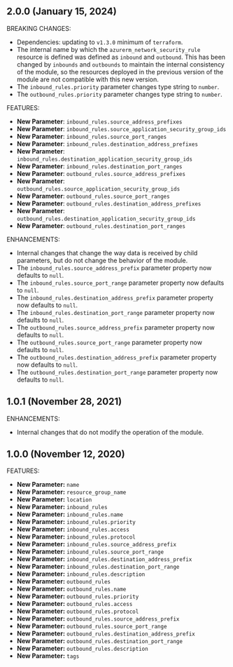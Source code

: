 <!-- markdownlint-disable MD041 MD013 -->
## 2.0.0 (January 15, 2024)

BREAKING CHANGES:

* Dependencies: updating to `v1.3.0` minimum of `terraform`.
* The internal name by which the `azurerm_network_security_rule` resource is defined was defined as `inbound` and `outbound`. This has been changed by `inbounds` and `outbounds` to maintain the internal consistency of the module, so the resources deployed in the previous version of the module are not compatible with this new version.
* The `inbound_rules.priority` parameter changes type string to `number`.
* The `outbound_rules.priority` parameter changes type string to `number`.

FEATURES:

* **New Parameter**: `inbound_rules.source_address_prefixes`
* **New Parameter**: `inbound_rules.source_application_security_group_ids`
* **New Parameter**: `inbound_rules.source_port_ranges`
* **New Parameter**: `inbound_rules.destination_address_prefixes`
* **New Parameter**: `inbound_rules.destination_application_security_group_ids`
* **New Parameter**: `inbound_rules.destination_port_ranges`
* **New Parameter**: `outbound_rules.source_address_prefixes`
* **New Parameter**: `outbound_rules.source_application_security_group_ids`
* **New Parameter**: `outbound_rules.source_port_ranges`
* **New Parameter**: `outbound_rules.destination_address_prefixes`
* **New Parameter**: `outbound_rules.destination_application_security_group_ids`
* **New Parameter**: `outbound_rules.destination_port_ranges`

ENHANCEMENTS:

* Internal changes that change the way data is received by child parameters, but do not change the behavior of the module.
* The `inbound_rules.source_address_prefix` parameter property now defaults to `null`.
* The `inbound_rules.source_port_range` parameter property now defaults to `null`.
* The `inbound_rules.destination_address_prefix` parameter property now defaults to `null`.
* The `inbound_rules.destination_port_range` parameter property now defaults to `null`.
* The `outbound_rules.source_address_prefix` parameter property now defaults to `null`.
* The `outbound_rules.source_port_range` parameter property now defaults to `null`.
* The `outbound_rules.destination_address_prefix` parameter property now defaults to `null`.
* The `outbound_rules.destination_port_range` parameter property now defaults to `null`.

## 1.0.1 (November 28, 2021)

ENHANCEMENTS:

* Internal changes that do not modify the operation of the module.

## 1.0.0 (November 12, 2020)

FEATURES:

* **New Parameter:** `name`
* **New Parameter:** `resource_group_name`
* **New Parameter:** `location`
* **New Parameter:** `inbound_rules`
* **New Parameter:** `inbound_rules.name`
* **New Parameter:** `inbound_rules.priority`
* **New Parameter:** `inbound_rules.access`
* **New Parameter:** `inbound_rules.protocol`
* **New Parameter:** `inbound_rules.source_address_prefix`
* **New Parameter:** `inbound_rules.source_port_range`
* **New Parameter:** `inbound_rules.destination_address_prefix`
* **New Parameter:** `inbound_rules.destination_port_range`
* **New Parameter:** `inbound_rules.description`
* **New Parameter:** `outbound_rules`
* **New Parameter:** `outbound_rules.name`
* **New Parameter:** `outbound_rules.priority`
* **New Parameter:** `outbound_rules.access`
* **New Parameter:** `outbound_rules.protocol`
* **New Parameter:** `outbound_rules.source_address_prefix`
* **New Parameter:** `outbound_rules.source_port_range`
* **New Parameter:** `outbound_rules.destination_address_prefix`
* **New Parameter:** `outbound_rules.destination_port_range`
* **New Parameter:** `outbound_rules.description`
* **New Parameter:** `tags`
